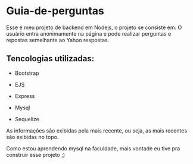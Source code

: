 ﻿# Guia-de-perguntas

Esse é meu projeto de backend em Nodejs, o projeto se consiste em: O usuário entra anonimamente na página e pode realizar perguntas e repostas semelhante ao Yahoo respostas.



## Tencologias utilizadas:

- Bootstrap

- EJS

- Express

- Mysql

- Sequelize


As informações são exibidas pela mais recente, ou seja, as mais recentes são exibidas no topo.


Como estou aprendendo mysql na faculdade, mais vontade eu tive pra construir esse projeto ;)



